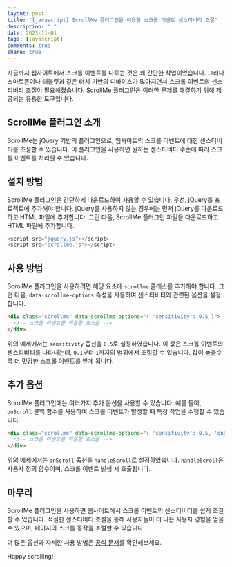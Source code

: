 ```yaml
---
layout: post
title: "[javascript] ScrollMe 플러그인을 이용한 스크롤 이벤트 센스티비티 조절"
description: " "
date: 2023-11-01
tags: [javascript]
comments: true
share: true
---
```


지금까지 웹사이트에서 스크롤 이벤트를 다루는 것은 꽤 간단한 작업이었습니다. 그러나 스마트폰이나 태블릿과 같은 터치 기반의 디바이스가 많아지면서 스크롤 이벤트의 센스티비티 조절이 필요해졌습니다. ScrollMe 플러그인은 이러한 문제를 해결하기 위해 제공되는 유용한 도구입니다.

## ScrollMe 플러그인 소개
ScrollMe는 jQuery 기반의 플러그인으로, 웹사이트의 스크롤 이벤트에 대한 센스티비티를 조절할 수 있습니다. 이 플러그인을 사용하면 원하는 센스티비티 수준에 따라 스크롤 이벤트를 처리할 수 있습니다.

## 설치 방법
ScrollMe 플러그인은 간단하게 다운로드하여 사용할 수 있습니다. 우선, jQuery를 프로젝트에 추가해야 합니다. jQuery를 사용하지 않는 경우에는 먼저 jQuery를 다운로드하고 HTML 파일에 추가합니다. 그런 다음, ScrollMe 플러그인 파일을 다운로드하고 HTML 파일에 추가합니다. 

```javascript
<script src="jquery.js"></script>
<script src="scrollme.js"></script>
```

## 사용 방법
ScrollMe 플러그인을 사용하려면 해당 요소에 `scrollme` 클래스를 추가해야 합니다. 그런 다음, `data-scrollme-options` 속성을 사용하여 센스티비티와 관련된 옵션을 설정합니다.

```html
<div class="scrollme" data-scrollme-options="{ 'sensitivity': 0.5 }">
  <!-- 스크롤 이벤트를 적용할 요소들 -->
</div>
```

위의 예제에서는 `sensitivity` 옵션을 `0.5`로 설정하였습니다. 이 값은 스크롤 이벤트의 센스티비티를 나타내는데, `0.1`부터 `1`까지의 범위에서 조절할 수 있습니다. 값이 높을수록 더 민감한 스크롤 이벤트를 받게 됩니다.

## 추가 옵션
ScrollMe 플러그인에는 여러가지 추가 옵션을 사용할 수 있습니다. 예를 들어, `onScroll` 콜백 함수를 사용하여 스크롤 이벤트가 발생할 때 특정 작업을 수행할 수 있습니다.

```html
<div class="scrollme" data-scrollme-options="{ 'sensitivity': 0.5, 'onScroll': 'handleScroll' }">
  <!-- 스크롤 이벤트를 적용할 요소들 -->
</div>
```

위의 예제에서는 `onScroll` 옵션을 `handleScroll`로 설정하였습니다. `handleScroll`은 사용자 정의 함수이며, 스크롤 이벤트 발생 시 호출됩니다.

## 마무리
ScrollMe 플러그인을 사용하면 웹사이트에서 스크롤 이벤트의 센스티비티를 쉽게 조절할 수 있습니다. 적절한 센스티비티 조절을 통해 사용자들이 더 나은 사용자 경험을 얻을 수 있으며, 페이지의 스크롤 동작을 조절할 수 있습니다.

더 많은 옵션과 자세한 사용 방법은 [공식 문서](https://github.com/nckprsn/scrollme)를 확인해보세요.

Happy scrolling!